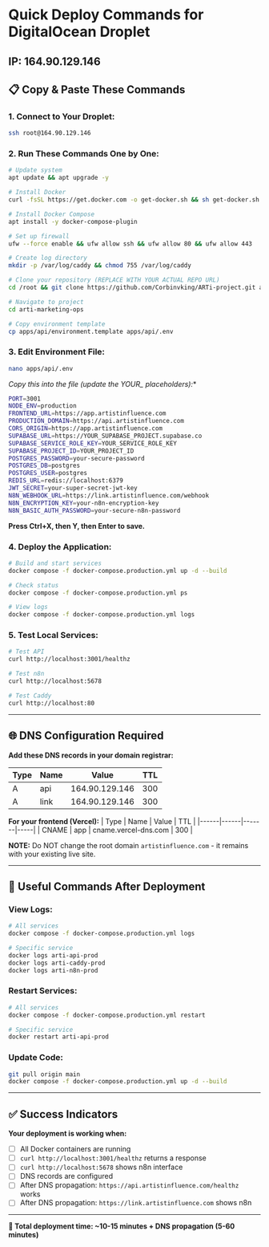 # Quick Deploy Commands for DigitalOcean Droplet
## IP: 164.90.129.146

## 📋 **Copy & Paste These Commands**

### **1. Connect to Your Droplet:**
```bash
ssh root@164.90.129.146
```

### **2. Run These Commands One by One:**

```bash
# Update system
apt update && apt upgrade -y

# Install Docker
curl -fsSL https://get.docker.com -o get-docker.sh && sh get-docker.sh && rm get-docker.sh

# Install Docker Compose
apt install -y docker-compose-plugin

# Set up firewall
ufw --force enable && ufw allow ssh && ufw allow 80 && ufw allow 443

# Create log directory
mkdir -p /var/log/caddy && chmod 755 /var/log/caddy

# Clone your repository (REPLACE WITH YOUR ACTUAL REPO URL)
cd /root && git clone https://github.com/Corbinvking/ARTi-project.git arti-marketing-ops

# Navigate to project
cd arti-marketing-ops

# Copy environment template
cp apps/api/environment.template apps/api/.env
```

### **3. Edit Environment File:**
```bash
nano apps/api/.env
```

**Copy this into the file (update the YOUR_* placeholders):**
```bash
PORT=3001
NODE_ENV=production
FRONTEND_URL=https://app.artistinfluence.com
PRODUCTION_DOMAIN=https://api.artistinfluence.com
CORS_ORIGIN=https://app.artistinfluence.com
SUPABASE_URL=https://YOUR_SUPABASE_PROJECT.supabase.co
SUPABASE_SERVICE_ROLE_KEY=YOUR_SERVICE_ROLE_KEY
SUPABASE_PROJECT_ID=YOUR_PROJECT_ID
POSTGRES_PASSWORD=your-secure-password
POSTGRES_DB=postgres
POSTGRES_USER=postgres
REDIS_URL=redis://localhost:6379
JWT_SECRET=your-super-secret-jwt-key
N8N_WEBHOOK_URL=https://link.artistinfluence.com/webhook
N8N_ENCRYPTION_KEY=your-n8n-encryption-key
N8N_BASIC_AUTH_PASSWORD=your-secure-n8n-password
```

**Press Ctrl+X, then Y, then Enter to save.**

### **4. Deploy the Application:**
```bash
# Build and start services
docker compose -f docker-compose.production.yml up -d --build

# Check status
docker compose -f docker-compose.production.yml ps

# View logs
docker compose -f docker-compose.production.yml logs
```

### **5. Test Local Services:**
```bash
# Test API
curl http://localhost:3001/healthz

# Test n8n
curl http://localhost:5678

# Test Caddy
curl http://localhost:80
```

---

## 🌐 **DNS Configuration Required**

**Add these DNS records in your domain registrar:**

| Type | Name | Value | TTL |
|------|------|-------|-----|
| A | api | 164.90.129.146 | 300 |
| A | link | 164.90.129.146 | 300 |

**For your frontend (Vercel):**
| Type | Name | Value | TTL |
|------|------|-------|-----|
| CNAME | app | cname.vercel-dns.com | 300 |

**NOTE:** Do NOT change the root domain `artistinfluence.com` - it remains with your existing live site.

---

## 🔧 **Useful Commands After Deployment**

### **View Logs:**
```bash
# All services
docker compose -f docker-compose.production.yml logs

# Specific service
docker logs arti-api-prod
docker logs arti-caddy-prod
docker logs arti-n8n-prod
```

### **Restart Services:**
```bash
# All services
docker compose -f docker-compose.production.yml restart

# Specific service
docker restart arti-api-prod
```

### **Update Code:**
```bash
git pull origin main
docker compose -f docker-compose.production.yml up -d --build
```

---

## ✅ **Success Indicators**

**Your deployment is working when:**
- [ ] All Docker containers are running
- [ ] `curl http://localhost:3001/healthz` returns a response
- [ ] `curl http://localhost:5678` shows n8n interface
- [ ] DNS records are configured
- [ ] After DNS propagation: `https://api.artistinfluence.com/healthz` works
- [ ] After DNS propagation: `https://link.artistinfluence.com` shows n8n

---

**🎯 Total deployment time: ~10-15 minutes + DNS propagation (5-60 minutes)**
